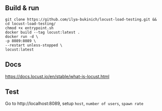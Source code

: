 ## Build & run
```
git clone https://github.com/ilya-bukinich/locust-load-testing.git && cd locust-load-testing/
chmod +x entrypoint.sh
docker build --tag locust:latest .  
docker run -d \
-p 8089:8089 \
--restart unless-stopped \
locust:latest
```
## Docs
https://docs.locust.io/en/stable/what-is-locust.html
## Test
Go to http://localhost:8089, setup `host`, `number of users`, `spawn rate`
